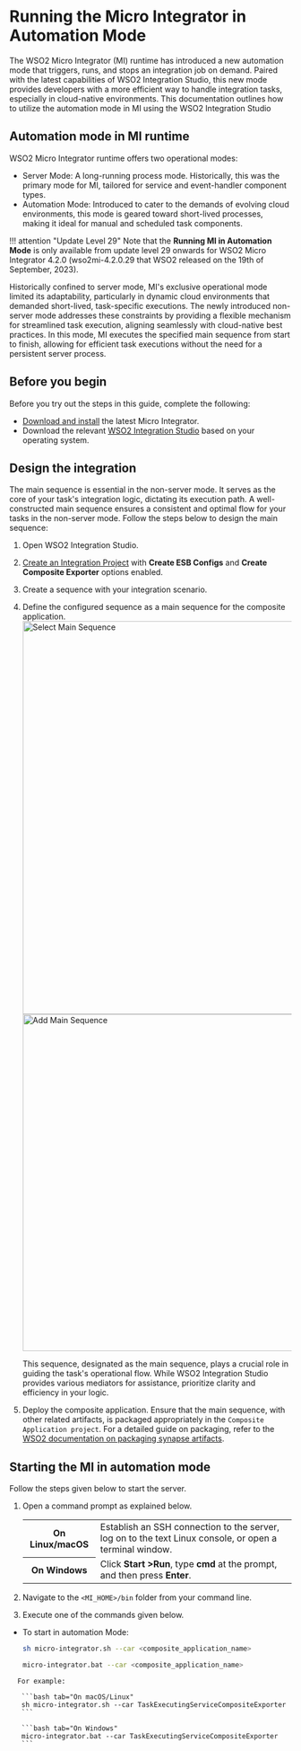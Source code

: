 # Running the Micro Integrator in Automation Mode

The WSO2 Micro Integrator (MI) runtime has introduced a new automation mode that triggers, runs, and stops an integration job on demand. Paired with the latest capabilities of WSO2 Integration Studio, this new mode provides developers with a more efficient way to handle integration tasks, especially in cloud-native environments. This documentation outlines how to utilize the automation mode in MI using the WSO2 Integration Studio

## Automation mode in MI runtime

WSO2 Micro Integrator runtime offers two operational modes:

- Server Mode: A long-running process mode. Historically, this was the primary mode for MI, tailored for service and event-handler component types.
- Automation Mode: Introduced to cater to the demands of evolving cloud environments, this mode is geared toward short-lived processes, making it ideal for manual and scheduled task components.

!!! attention "Update Level 29"
    Note that the **Running MI in Automation Mode** is only available from update level 29 onwards for WSO2 Micro Integrator 4.2.0 (wso2mi-4.2.0.29 that  WSO2 released on the 19th of September, 2023).

Historically confined to server mode, MI's exclusive operational mode limited its adaptability, particularly in dynamic cloud environments that demanded short-lived, task-specific executions. The newly introduced non-server mode addresses these constraints by providing a flexible mechanism for streamlined task execution, aligning seamlessly with cloud-native best practices. In this mode, MI executes the specified main sequence from start to finish, allowing for efficient task executions without the need for a persistent server process.

## Before you begin

Before you try out the steps in this guide, complete the following:

- [Download and install]({{base_path}}/install-and-setup/install/installing-mi) the latest Micro Integrator.
- Download the relevant [WSO2 Integration Studio](https://wso2.com/integration/integration-studio/) based on your operating system.


## Design the integration

The main sequence is essential in the non-server mode. It serves as the core of your task's integration logic, dictating its execution path. A well-constructed main sequence ensures a consistent and optimal flow for your tasks in the non-server mode. Follow the steps below to design the main sequence:

1. Open WSO2 Integration Studio.
2. [Create an Integration Project]({{base_path}}/develop/create-integration-project) with **Create ESB Configs** and **Create Composite Exporter** options enabled.
3. Create a sequence with your integration scenario.
4. Define the configured sequence as a main sequence for the composite application.
   <img src="{{base_path}}/assets/img/setup-and-install/select-main-sequence.png" title="Select Main Sequence" width="700" alt="Select Main Sequence"/>
   <img src="{{base_path}}/assets/img/setup-and-install/configure-main-sequence.png" title="Add Main Sequence" width="600" alt="Add Main Sequence"/>
   
   This sequence, designated as the main sequence, plays a crucial role in guiding the task's operational flow. While WSO2 Integration Studio provides various mediators for assistance, prioritize clarity and efficiency in your logic.
   
5. Deploy the composite application. Ensure that the main sequence, with other related artifacts, is packaged appropriately in the `Composite Application project`.
For a detailed guide on packaging, refer to the [WSO2 documentation on packaging synapse artifacts](https://apim.docs.wso2.com/en/latest/integrate/develop/packaging-artifacts/#packaging-synapse-artifacts).

## Starting the MI in automation mode

Follow the steps given below to start the server.

1.    Open a command prompt as explained below.

      <table>
            <tr>
                  <th>On <b>Linux/macOS</b></td>
                  <td>Establish an SSH connection to the server, log on to the text Linux console, or open a terminal window.</td>
            </tr>
            <tr>
                  <th>On <b>Windows</b></td>
                  <td>Click <b>Start &gt;Run</b>, type <b>cmd</b> at the prompt, and then press <b>Enter</b>.</td>
            </tr>
      </table>     

2.    Navigate to the `<MI_HOME>/bin` folder from your command line.
3.    Execute one of the commands given below.

   -   To start in automation Mode:

       ```bash tab="On macOS/Linux"
       sh micro-integrator.sh --car <composite_application_name>
       ```

       ```bash tab="On Windows"
       micro-integrator.bat --car <composite_application_name>
       ```
       
      For example:

       ```bash tab="On macOS/Linux"
       sh micro-integrator.sh --car TaskExecutingServiceCompositeExporter
       ```

       ```bash tab="On Windows"
       micro-integrator.bat --car TaskExecutingServiceCompositeExporter
       ```
